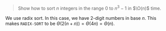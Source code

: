 > Show how to sort $n$ integers in the range $0$ to $n^3 - 1$ in $\O(n)$ time.

We use radix sort. In this case, we have 2-digit numbers in base $n$. This
makes `RADIX-SORT` to be $\Theta(2(n + n)) = \Theta(4n) = \Theta(n)$.
